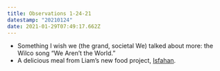 ```yaml
---
title: Observations 1-24-21
datestamp: "20210124"
date: 2021-01-29T07:49:17.662Z
---
```

- Something I wish we (the grand, societal We) talked about more: the Wilco song “We Aren’t the World.”
- A delicious meal from Liam’s new food project, [Isfahan](https://www.eatisfahan.com/).